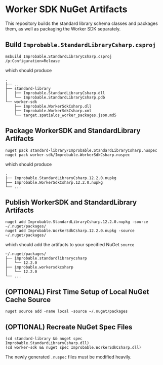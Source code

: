 # Worker SDK NuGet Artifacts

This repository builds the standard library schema classes and packages them, as well as packaging the Worker SDK separately. 

## Build `Improbable.StandardLibraryCsharp.csproj`
```
msbuild Improbable.StandardLibraryCsharp.csproj /p:Configuration=Release
```

which should produce

```
.
├── ...
├── standard-library
│   ├── Improbable.StandardLibraryCsharp.dll
│   └── Improbable.StandardLibraryCsharp.pdb
└── worker-sdk
    ├── Improbable.WorkerSdkCsharp.dll
    ├── Improbable.WorkerSdkCsharp.xml
    └── target.spatialos_worker_packages.json.md5

```

## Package WorkerSDK and StandardLibrary Artifacts
```
nuget pack standard-library/Improbable.StandardLibraryCsharp.nuspec
nuget pack worker-sdk/Improbable.WorkerSdkCsharp.nuspec
```

which should produce

```
.
├── Improbable.StandardLibraryCsharp.12.2.0.nupkg
├── Improbable.WorkerSdkCsharp.12.2.0.nupkg
└── ...
```

## Publish WorkerSDK and StandardLibrary Artifacts
```
nuget add Improbable.StandardLibraryCsharp.12.2.0.nupkg -source ~/.nuget/packages/
nuget add Improbable.WorkerSdkCsharp.12.2.0.nupkg -source ~/.nuget/packages/ 
```

which should add the artifacts to your specified NuGet `source`

```
~/.nuget/packages/
├── improbable.standardlibrarycsharp
│   └── 12.2.0
├── improbable.workersdkcsharp
│   └── 12.2.0
└── ...
```

## (OPTIONAL) First Time Setup of Local NuGet Cache Source
```
nuget source add -name local -source ~/.nuget/packages
```

## (OPTIONAL) Recreate NuGet Spec Files
```
(cd standard-library && nuget spec Improbable.StandardLibraryCsharp.dll)
(cd worker-sdk && nuget spec Improbable.WorkerSdkCsharp.dll)
```

The newly generated `.nuspec` files must be modified heavily. 